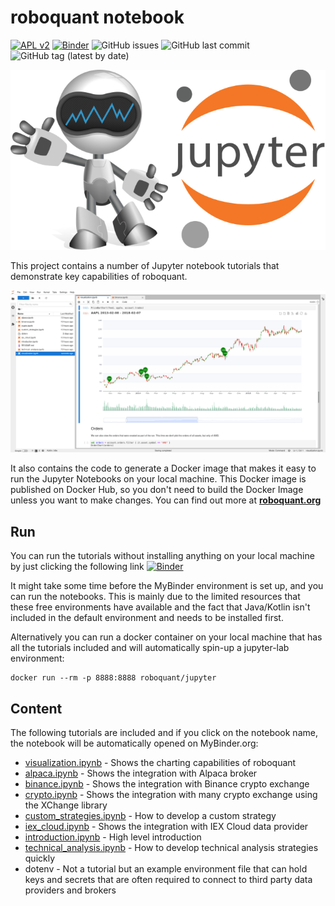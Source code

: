 # roboquant notebook

[![APL v2](https://img.shields.io/badge/license-Apache%202-blue.svg)](http://www.apache.org/licenses/LICENSE-2.0.html)
[![Binder](https://mybinder.org/badge_logo.svg)](https://mybinder.org/v2/gh/neurallayer/roboquant-notebook/main?filepath=tutorials)
![GitHub issues](https://img.shields.io/github/issues/neurallayer/roboquant-notebook)
![GitHub last commit](https://img.shields.io/github/last-commit/neurallayer/roboquant-notebook)
![GitHub tag (latest by date)](https://img.shields.io/github/v/tag/neurallayer/roboquant-notebook)

![roboquant Logo](/docs/roboquant_jupyter_logo.png)

This project contains a number of Jupyter notebook tutorials that demonstrate key capabilities of roboquant. 

![Jupyter Lab](/docs/jupyter-lab.png)

It also contains the code to generate a Docker image that makes it easy to run the Jupyter Notebooks on your local machine. This Docker image is published on Docker Hub, so you don't need to build the Docker Image unless you want to make changes. You can find out more at **[roboquant.org](https://roboquant.org)**

## Run
You can run the tutorials without installing anything on your local machine by just clicking the following link [![Binder](https://mybinder.org/badge_logo.svg)](https://mybinder.org/v2/gh/neurallayer/roboquant-notebook/main?filepath=tutorials)

It might take some time before the MyBinder environment is set up, and you can run the notebooks. This is mainly due to the limited resources that these free environments have available and the fact that Java/Kotlin isn't included in the default environment and needs to be installed first.   

Alternatively you can run a docker container on your local machine that has all the tutorials included and will automatically spin-up a jupyter-lab environment:

```shell
docker run --rm -p 8888:8888 roboquant/jupyter 
```

## Content
The following tutorials are included and if you click on the notebook name, the notebook will be automatically opened on MyBinder.org:

- [visualization.ipynb](https://mybinder.org/v2/gh/neurallayer/roboquant-notenook/main?filepath=tutorials/visualization.ipynb) - Shows the charting capabilities of roboquant
- [alpaca.ipynb](https://mybinder.org/v2/gh/neurallayer/roboquant-notenook/main?filepath=tutorials/alpaca.ipynb) - Shows the integration with Alpaca broker
- [binance.ipynb](https://mybinder.org/v2/gh/neurallayer/roboquant-notenook/main?filepath=tutorials/binance.ipynb) - Shows the integration with Binance crypto exchange
- [crypto.ipynb](https://mybinder.org/v2/gh/neurallayer/roboquant-notenook/main?filepath=tutorials/crypto.ipynb) - Shows the integration with many crypto exchange using the XChange library 
- [custom_strategies.ipynb](https://mybinder.org/v2/gh/neurallayer/roboquant-notenook/main?filepath=tutorials/custom_strategies.ipynb) - How to develop a custom strategy
- [iex_cloud.ipynb](https://mybinder.org/v2/gh/neurallayer/roboquant-notenook/main?filepath=tutorials/iex_cloud.ipynb) - Shows the integration with IEX Cloud data provider
- [introduction.ipynb](https://mybinder.org/v2/gh/neurallayer/roboquant-notenook/main?filepath=tutorials/introduction.ipynb) - High level introduction
- [technical_analysis.ipynb](https://mybinder.org/v2/gh/neurallayer/roboquant-notenook/main?filepath=tutorials/technical_analysis.ipynb) - How to develop technical analysis strategies quickly 
- dotenv - Not a tutorial but an example environment file that can hold keys and secrets that are often required to connect to third party data providers and brokers

